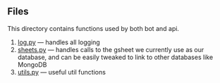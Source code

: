 ## Files

This directory contains functions used by both bot and api.

1. [log.py](./log.py) — handles all logging
2. [sheets.py](./sheets.py) — handles calls to the gsheet we currently use as our database, and can be easily tweaked to link to other databases like MongoDB
3. [utils.py](./utils.py) — useful util functions
